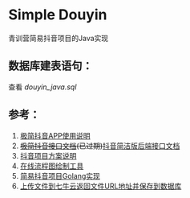 # Simple Douyin
青训营简易抖音项目的Java实现

## 数据库建表语句：
查看 *douyin_java.sql*

## 参考：
1. [极简抖音APP使用说明](https://bytedance.feishu.cn/docx/NMneddpKCoXZJLxHePUcTzGgnmf)
2. ~~[极简抖音接口文档](https://apifox.com/apidoc/shared-09d88f32-0b6c-4157-9d07-a36d32d7a75c/api-50707523)(已过期)~~[抖音简洁版后端接口文档](https://juejin.cn/post/7218550671834038309)
3. [抖音项目方案说明](https://bytedance.feishu.cn/docx/BhEgdmoI3ozdBJxly71cd30vnRc)
4. [在线流程图绘制工具](https://www.drawio.com/)
5. [简易抖音项目Golang实现](https://github.com/Lee-jj/Douyin-Demo)
6. [上传文件到七牛云返回文件URL地址并保存到数据库](https://juejin.cn/post/6844903875820929031)